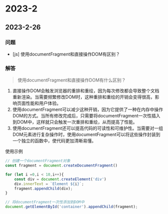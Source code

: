# 2023-2
## 2023-2-26
###  问题
+ [js] 使用documentFragment和直接操作DOM有区别？

### 解答

> 使用documentFragment和直接操作DOM有什么区别？

1. 直接操作DOM会触发浏览器的重排和重绘，因为每次修改都会导致整个文档重新渲染。当需要频繁修改DOM时，这种重排和重绘的开销会变得很高，影响页面性能和用户体验。
2. 使用documentFragment可以减少这种开销，因为它提供了一种在内存中操作DOM的方式。当所有修改完成后，只需要将documentFragment一次性插入到DOM中，这样就只会触发一次重排和重绘，从而提高了性能。
3. 使用documentFragment还可以提高代码的可读性和可维护性。当需要对一组DOM元素进行复杂操作时，使用documentFragment可以将这些操作封装到一个独立的函数中，使代码更加清晰易懂。

使用示例
```js
// 创建一个documentFragment对象
const fragment = document.createDocumentFragment()

for (let i =0,i < 10,i++){
    const div = document.createElement('div')
    div.innerText = `Element ${i}`;
    fragment.appendChild(div);
}

// 将documentFragment一次性添加到DOM中
document.getElementById('container').appendChild(fragment);
```